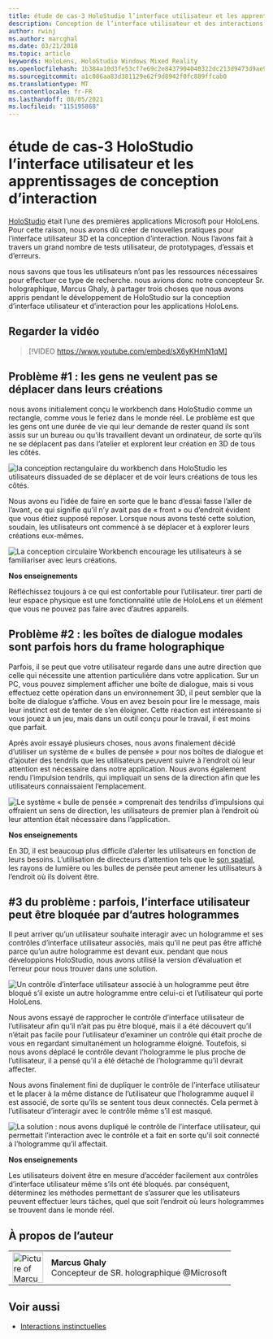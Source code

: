 ```yaml
---
title: étude de cas-3 HoloStudio l’interface utilisateur et les apprentissages de conception d’interaction
description: Conception de l’interface utilisateur et des interactions HoloStudio
author: rwinj
ms.author: marcghal
ms.date: 03/21/2018
ms.topic: article
keywords: HoloLens, HoloStudio Windows Mixed Reality
ms.openlocfilehash: 1b384a10d3fe53cf7e69c2e8437904040322dc213d9473d9ae9abf272c08ec5e
ms.sourcegitcommit: a1c086aa83d381129e62f9d8942f0fc889ffcab0
ms.translationtype: MT
ms.contentlocale: fr-FR
ms.lasthandoff: 08/05/2021
ms.locfileid: "115195868"
---
```

# <a name="case-study---3-holostudio-ui-and-interaction-design-learnings"></a>étude de cas-3 HoloStudio l’interface utilisateur et les apprentissages de conception d’interaction

[HoloStudio](https://www.youtube.com/watch?v=BRIJG0x_We8) était l’une des premières applications Microsoft pour HoloLens. Pour cette raison, nous avons dû créer de nouvelles pratiques pour l’interface utilisateur 3D et la conception d’interaction. Nous l’avons fait à travers un grand nombre de tests utilisateur, de prototypages, d’essais et d’erreurs.

nous savons que tous les utilisateurs n’ont pas les ressources nécessaires pour effectuer ce type de recherche. nous avions donc notre concepteur Sr. holographique, Marcus Ghaly, à partager trois choses que nous avons appris pendant le développement de HoloStudio sur la conception d’interface utilisateur et d’interaction pour les applications HoloLens.

## <a name="watch-the-video"></a>Regarder la vidéo

>[!VIDEO https://www.youtube.com/embed/sX6yKHmN1qM]

## <a name="problem-1-people-didnt-want-to-move-around-their-creations"></a>Problème #1 : les gens ne veulent pas se déplacer dans leurs créations

nous avons initialement conçu le workbench dans HoloStudio comme un rectangle, comme vous le feriez dans le monde réel. Le problème est que les gens ont une durée de vie qui leur demande de rester quand ils sont assis sur un bureau ou qu’ils travaillent devant un ordinateur, de sorte qu’ils ne se déplacent pas dans l’atelier et explorent leur création en 3D de tous les côtés.

![la conception rectangulaire du workbench dans HoloStudio les utilisateurs dissuaded de se déplacer et de voir leurs créations de tous les côtés.](images/rectangular-workbench-500px.jpg)

Nous avons eu l’idée de faire en sorte que le banc d’essai fasse l’aller de l’avant, ce qui signifie qu’il n’y avait pas de « front » ou d’endroit évident que vous étiez supposé reposer. Lorsque nous avons testé cette solution, soudain, les utilisateurs ont commencé à se déplacer et à explorer leurs créations eux-mêmes.

![La conception circulaire Workbench encourage les utilisateurs à se familiariser avec leurs créations.](images/circular-workbench-500px.jpg)

**Nos enseignements**

Réfléchissez toujours à ce qui est confortable pour l’utilisateur. tirer parti de leur espace physique est une fonctionnalité utile de HoloLens et un élément que vous ne pouvez pas faire avec d’autres appareils.

## <a name="problem-2-modal-dialogs-are-sometimes-out-of-the-holographic-frame"></a>Problème #2 : les boîtes de dialogue modales sont parfois hors du frame holographique

Parfois, il se peut que votre utilisateur regarde dans une autre direction que celle qui nécessite une attention particulière dans votre application. Sur un PC, vous pouvez simplement afficher une boîte de dialogue, mais si vous effectuez cette opération dans un environnement 3D, il peut sembler que la boîte de dialogue s’affiche. Vous en avez besoin pour lire le message, mais leur instinct est de tenter de s’en éloigner. Cette réaction est intéressante si vous jouez à un jeu, mais dans un outil conçu pour le travail, il est moins que parfait.

Après avoir essayé plusieurs choses, nous avons finalement décidé d’utiliser un système de « bulles de pensée » pour nos boîtes de dialogue et d’ajouter des tendrils que les utilisateurs peuvent suivre à l’endroit où leur attention est nécessaire dans notre application. Nous avons également rendu l’impulsion tendrils, qui impliquait un sens de la direction afin que les utilisateurs connaissaient l’emplacement.

![Le système « bulle de pensée » comprenait des tendrilss d’impulsions qui offraient un sens de direction, les utilisateurs de premier plan à l’endroit où leur attention était nécessaire dans l’application.](images/thought-bubble-500px.jpg)

**Nos enseignements**

En 3D, il est beaucoup plus difficile d’alerter les utilisateurs en fonction de leurs besoins. L’utilisation de directeurs d’attention tels que le [son spatial](../design/spatial-sound.md), les rayons de lumière ou les bulles de pensée peut amener les utilisateurs à l’endroit où ils doivent être.

## <a name="problem-3-sometimes-ui-can-get-blocked-by-other-holograms"></a>#3 du problème : parfois, l’interface utilisateur peut être bloquée par d’autres hologrammes

Il peut arriver qu’un utilisateur souhaite interagir avec un hologramme et ses contrôles d’interface utilisateur associés, mais qu’il ne peut pas être affiché parce qu’un autre hologramme est devant eux. pendant que nous développions HoloStudio, nous avons utilisé la version d’évaluation et l’erreur pour nous trouver dans une solution.

![Un contrôle d’interface utilisateur associé à un hologramme peut être bloqué s’il existe un autre hologramme entre celui-ci et l’utilisateur qui porte HoloLens.](images/ui-blocked-500px.jpg)

Nous avons essayé de rapprocher le contrôle d’interface utilisateur de l’utilisateur afin qu’il n’ait pas pu être bloqué, mais il a été découvert qu’il n’était pas facile pour l’utilisateur d’examiner un contrôle qui était proche de vous en regardant simultanément un hologramme éloigné. Toutefois, si nous avons déplacé le contrôle devant l’hologramme le plus proche de l’utilisateur, il a pensé qu’il a été détaché de l’hologramme qu’il devrait affecter.

Nous avons finalement fini de dupliquer le contrôle de l’interface utilisateur et le placer à la même distance de l’utilisateur que l’hologramme auquel il est associé, de sorte qu’ils se sentent tous deux connectés. Cela permet à l’utilisateur d’interagir avec le contrôle même s’il est masqué.

![La solution : nous avons dupliqué le contrôle de l’interface utilisateur, qui permettait l’interaction avec le contrôle et a fait en sorte qu’il soit connecté à l’hologramme qu’il affectait.](images/ghosting-ui-500px.jpg)

**Nos enseignements**

Les utilisateurs doivent être en mesure d’accéder facilement aux contrôles d’interface utilisateur même s’ils ont été bloqués. par conséquent, déterminez les méthodes permettant de s’assurer que les utilisateurs peuvent effectuer leurs tâches, quel que soit l’endroit où leurs hologrammes se trouvent dans le monde réel.

## <a name="about-the-author"></a>À propos de l’auteur

<table style="border-collapse:collapse">
<tr>
<td style="border-style: none" width="60"><img alt="Picture of Marcus Ghaly" width="60" height="60" src="images/marcus-ghaly-200px.jpg"></td>
<td style="border-style: none"><b>Marcus Ghaly</b><br>Concepteur de SR. holographique @Microsoft</td>
</tr>
</table>

## <a name="see-also"></a>Voir aussi
* [Interactions instinctuelles](../design/interaction-fundamentals.md)

